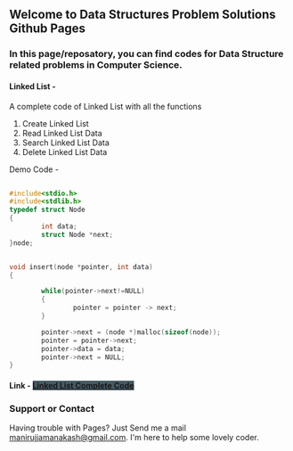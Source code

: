 ## Welcome to Data Structures Problem Solutions Github Pages

### In this page/reposatory, you can find codes for Data Structure related problems in Computer Science.

#### Linked List - 
A complete code of Linked List with all the functions
1. Create Linked List
2. Read Linked List Data
3. Search Linked List Data
4. Delete Linked List Data

Demo Code - 

```c

#include<stdio.h>
#include<stdlib.h>
typedef struct Node
{
        int data;
        struct Node *next;
}node;


void insert(node *pointer, int data)
{

        while(pointer->next!=NULL)
        {
                pointer = pointer -> next;
        }

        pointer->next = (node *)malloc(sizeof(node));
        pointer = pointer->next;
        pointer->data = data;
        pointer->next = NULL;
}

```

#### Link - <a href="https://github.com/akashpstu/Data-Structure-Problems-Solution/blob/master/LinkedListFull.c" style='background: #455A64;' class='btn'>Linked List Complete Code </a>



### Support or Contact

Having trouble with Pages? Just Send me a mail  <a href="mailto:manirujjamanakash@gmail.com">manirujjamanakash@gmail.com</a>. I'm here to help some lovely coder.
